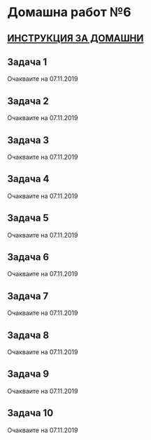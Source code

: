 # Домашна работ №6

## [ИНСТРУКЦИЯ ЗА ДОМАШНИ](README.md)

## Задача 1

Очакваите на 07.11.2019

## Задача 2

Очакваите на 07.11.2019

## Задача 3

Очакваите на 07.11.2019

## Задача 4

Очакваите на 07.11.2019

## Задача 5

Очакваите на 07.11.2019

## Задача 6

Очакваите на 07.11.2019

## Задача 7

Очакваите на 07.11.2019

## Задача 8

Очакваите на 07.11.2019

## Задача 9

Очакваите на 07.11.2019

## Задача 10

Очакваите на 07.11.2019
